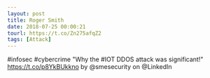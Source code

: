 ```yaml
---
layout: post
title: Roger Smith
date: 2018-07-25 00:00:21
tourl: https://t.co/Zn275afqZ2
tags: [Attack]
---
```

#infosec #cybercrime "Why the #IOT DDOS attack was significant!" https://t.co/p8YkBUkkno by @smesecurity on @LinkedIn